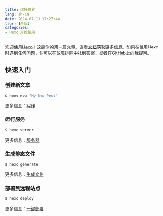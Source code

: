 ```yaml
---
title: 你好世界
lang: zh-CN
date: 2024-07-11 17:27:44
tags: [介绍]
categories:
- Hexo 开始使用
---
```


欢迎使用[Hexo](https://hexo.io/zh-cn/)！这是你的第一篇文章。查看[文档](https://hexo.io/zh-cn/docs/index.html)获取更多信息。如果在使用Hexo时遇到任何问题，你可以在[故障排除](https://hexo.io/docs/troubleshooting.html)中找到答案，或者在[GitHub](https://github.com/hexojs/hexo/issues)上向我提问。

## 快速入门

### 创建新文章

``` bash
$ hexo new "My New Post"
```

更多信息：[写作](https://hexo.io/zh-cn/docs/writing.html)

### 运行服务

``` bash
$ hexo server
```

更多信息：[服务器](https://hexo.io/zh-cn/docs/server.html)

### 生成静态文件

``` bash
$ hexo generate
```

更多信息：[生成文件](https://hexo.io/zh-cn/docs/generating.html)

### 部署到远程站点

``` bash
$ hexo deploy
```

更多信息：[一键部署](https://hexo.io/zh-cn/docs/one-command-deployment.html)
